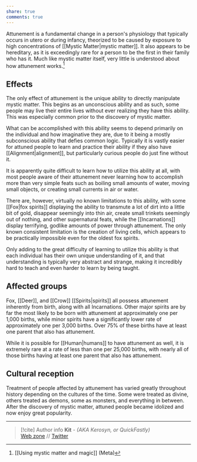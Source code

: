 ```yaml
---
share: true
comments: true
---
```

Attunement is a fundamental change in a person's physiology that typically occurs in utero or during infancy, theorized to be caused by exposure to high concentrations of [[Mystic Matter|mystic matter]]. It also appears to be hereditary, as it is exceedingly rare for a person to be the first in their family who has it. Much like mystic matter itself, very little is understood about how attunement works.[^1]

## Effects

The only effect of attunement is the unique ability to directly manipulate mystic matter. This begins as an unconscious ability and as such, some people may live their entire lives without ever realizing they have this ability. This was especially common prior to the discovery of mystic matter.

What can be accomplished with this ability seems to depend primarily on the individual and how imaginative they are, due to it being a mostly subconscious ability that defies common logic. Typically it is vastly easier for attuned people to learn and practice their ability if they also have [[Alignment|alignment]], but particularly curious people do just fine without it.

It is apparently quite difficult to learn how to utilize this ability at all, with most people aware of their attunement never learning how to accomplish more than very simple feats such as boiling small amounts of water, moving small objects, or creating small currents in air or water.

There are, however, virtually no known limitations to this ability, with some [[Fox|fox spirits]] displaying the ability to transmute a lot of dirt into a little bit of gold, disappear seemingly into thin air, create small trinkets seemingly out of nothing, and other supernatural feats, while the [[Incarnations]] display terrifying, godlike amounts of power through attunement. The only known consistent limitation is the creation of living cells, which appears to be practically impossible even for the oldest fox spirits.

Only adding to the great difficulty of learning to utilize this ability is that each individual has their own unique understanding of it, and that understanding is typically very abstract and strange, making it incredibly hard to teach and even harder to learn by being taught.

## Affected groups

Fox, [[Deer]], and [[Crow]] [[Spirits|spirits]] all possess attunement inherently from birth, along with all Incarnations. Other major spirits are by far the most likely to be born with attunement at approximately one per 1,000 births, while minor spirits have a significantly lower rate of approximately one per 3,000 births. Over 75% of these births have at least one parent that also has attunement.

While it is possible for [[Human|humans]] to have attunement as well, it is extremely rare at a rate of less than one per 25,000 births, with nearly all of those births having at least one parent that also has attunement.

## Cultural reception

Treatment of people affected by attunement has varied greatly throughout history depending on the cultures of the time. Some were treated as divine, others treated as demons, some as monsters, and everything in between. After the discovery of mystic matter, attuned people became idolized and now enjoy great popularity.

[^1]: [[Using mystic matter and magic]] (Meta)

-----
> [!cite] Author info
> **Kit** - *(AKA Kerosyn, or QuickFastly)*\
> [Web zone](https://kitabe.link) // [Twitter](https://twitter.com/Kerosyn_)